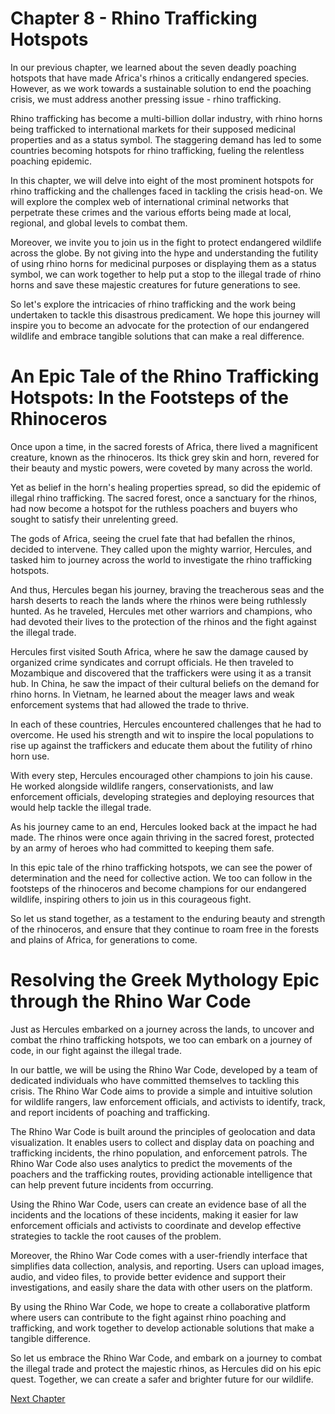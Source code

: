 # Chapter 8 - Rhino Trafficking Hotspots

In our previous chapter, we learned about the seven deadly poaching hotspots that have made Africa's rhinos a critically endangered species. However, as we work towards a sustainable solution to end the poaching crisis, we must address another pressing issue - rhino trafficking.

Rhino trafficking has become a multi-billion dollar industry, with rhino horns being trafficked to international markets for their supposed medicinal properties and as a status symbol. The staggering demand has led to some countries becoming hotspots for rhino trafficking, fueling the relentless poaching epidemic.

In this chapter, we will delve into eight of the most prominent hotspots for rhino trafficking and the challenges faced in tackling the crisis head-on. We will explore the complex web of international criminal networks that perpetrate these crimes and the various efforts being made at local, regional, and global levels to combat them.

Moreover, we invite you to join us in the fight to protect endangered wildlife across the globe. By not giving into the hype and understanding the futility of using rhino horns for medicinal purposes or displaying them as a status symbol, we can work together to help put a stop to the illegal trade of rhino horns and save these majestic creatures for future generations to see.

So let's explore the intricacies of rhino trafficking and the work being undertaken to tackle this disastrous predicament. We hope this journey will inspire you to become an advocate for the protection of our endangered wildlife and embrace tangible solutions that can make a real difference.
# An Epic Tale of the Rhino Trafficking Hotspots: In the Footsteps of the Rhinoceros

Once upon a time, in the sacred forests of Africa, there lived a magnificent creature, known as the rhinoceros. Its thick grey skin and horn, revered for their beauty and mystic powers, were coveted by many across the world.

Yet as belief in the horn's healing properties spread, so did the epidemic of illegal rhino trafficking. The sacred forest, once a sanctuary for the rhinos, had now become a hotspot for the ruthless poachers and buyers who sought to satisfy their unrelenting greed.

The gods of Africa, seeing the cruel fate that had befallen the rhinos, decided to intervene. They called upon the mighty warrior, Hercules, and tasked him to journey across the world to investigate the rhino trafficking hotspots.

And thus, Hercules began his journey, braving the treacherous seas and the harsh deserts to reach the lands where the rhinos were being ruthlessly hunted. As he traveled, Hercules met other warriors and champions, who had devoted their lives to the protection of the rhinos and the fight against the illegal trade.

Hercules first visited South Africa, where he saw the damage caused by organized crime syndicates and corrupt officials. He then traveled to Mozambique and discovered that the traffickers were using it as a transit hub. In China, he saw the impact of their cultural beliefs on the demand for rhino horns. In Vietnam, he learned about the meager laws and weak enforcement systems that had allowed the trade to thrive.

In each of these countries, Hercules encountered challenges that he had to overcome. He used his strength and wit to inspire the local populations to rise up against the traffickers and educate them about the futility of rhino horn use.

With every step, Hercules encouraged other champions to join his cause. He worked alongside wildlife rangers, conservationists, and law enforcement officials, developing strategies and deploying resources that would help tackle the illegal trade.

As his journey came to an end, Hercules looked back at the impact he had made. The rhinos were once again thriving in the sacred forest, protected by an army of heroes who had committed to keeping them safe.

In this epic tale of the rhino trafficking hotspots, we can see the power of determination and the need for collective action. We too can follow in the footsteps of the rhinoceros and become champions for our endangered wildlife, inspiring others to join us in this courageous fight.

So let us stand together, as a testament to the enduring beauty and strength of the rhinoceros, and ensure that they continue to roam free in the forests and plains of Africa, for generations to come.
# Resolving the Greek Mythology Epic through the Rhino War Code

Just as Hercules embarked on a journey across the lands, to uncover and combat the rhino trafficking hotspots, we too can embark on a journey of code, in our fight against the illegal trade.

In our battle, we will be using the Rhino War Code, developed by a team of dedicated individuals who have committed themselves to tackling this crisis. The Rhino War Code aims to provide a simple and intuitive solution for wildlife rangers, law enforcement officials, and activists to identify, track, and report incidents of poaching and trafficking.

The Rhino War Code is built around the principles of geolocation and data visualization. It enables users to collect and display data on poaching and trafficking incidents, the rhino population, and enforcement patrols. The Rhino War Code also uses analytics to predict the movements of the poachers and the trafficking routes, providing actionable intelligence that can help prevent future incidents from occurring.

Using the Rhino War Code, users can create an evidence base of all the incidents and the locations of these incidents, making it easier for law enforcement officials and activists to coordinate and develop effective strategies to tackle the root causes of the problem.

Moreover, the Rhino War Code comes with a user-friendly interface that simplifies data collection, analysis, and reporting. Users can upload images, audio, and video files, to provide better evidence and support their investigations, and easily share the data with other users on the platform.

By using the Rhino War Code, we hope to create a collaborative platform where users can contribute to the fight against rhino poaching and trafficking, and work together to develop actionable solutions that make a tangible difference.

So let us embrace the Rhino War Code, and embark on a journey to combat the illegal trade and protect the majestic rhinos, as Hercules did on his epic quest. Together, we can create a safer and brighter future for our wildlife.


[Next Chapter](09_Chapter09.md)